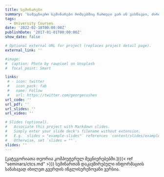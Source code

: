 ```yaml
---
title: სემინარები
summary: 'სამეცნიერო სემინარები რომლებშიც ჩართული ვარ ან ვასწავლი, ძირითადად ქუთაისის საერთაშორისო უნივერსიტეტსა და ა. რაზმაძის სახელობის მათემატიკის ინსტიტუტში.'
tags:
  - University Courses
date: '2022-02-18T00:00:00Z'
publishDate: '2017-01-01T00:00:00Z'
show_date: false

# Optional external URL for project (replaces project detail page).
external_link: ''

#image:
#  caption: Photo by rawpixel on Unsplash
#  focal_point: Smart

links:
 # - icon: twitter
 #   icon_pack: fab
 #   name: Follow
 #   url: https://twitter.com/georgecushen
url_code: ''
url_pdf: ''
url_slides: ''
url_video: ''

# Slides (optional).
#   Associate this project with Markdown slides.
#   Simply enter your slide deck's filename without extension.
#   E.g. `slides = "example-slides"` references `content/slides/example-slides.md`.
#   Otherwise, set `slides = ""`.
slides: ''
---
```

 
[კატეგორიათა თეორია კომპიუტერულ მეცნიერებებში.]({{< ref "seminars/ctcs.md" >}}) 
სემინართან დაკავშირებული ინფორმაციის სანახავად იხილეთ გვერდის ინგლისურენოვანი ვერსია.




